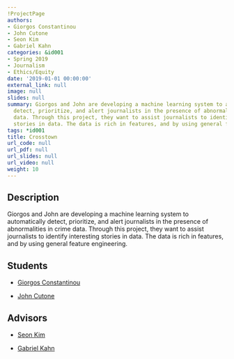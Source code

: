 ```yaml
---
!ProjectPage
authors:
- Giorgos Constantinou
- John Cutone
- Seon Kim
- Gabriel Kahn
categories: &id001
- Spring 2019
- Journalism
- Ethics/Equity
date: '2019-01-01 00:00:00'
external_link: null
image: null
slides: null
summary: Giorgos and John are developing a machine learning system to automatically
  detect, prioritize, and alert journalists in the presence of abnormalities in crime
  data. Through this project, they want to assist journalists to identify interesting
  stories in data. The data is rich in features, and by using general feature engineering.
tags: *id001
title: Crosstown
url_code: null
url_pdf: null
url_slides: null
url_video: null
weight: 10
---
```

## Description

Giorgos and John are developing a machine learning system to automatically detect, prioritize, and alert journalists in the presence of abnormalities in crime data. Through this project, they want to assist journalists to identify interesting stories in data. The data is rich in features, and by using general feature engineering.





## Students

* [Giorgos Constantinou](../../../author/giorgos-constantinou)

* [John Cutone](../../../author/john-cutone)

## Advisors

* [Seon Kim](../../../author/seon-kim)

* [Gabriel Kahn](../../../author/gabriel-kahn)
